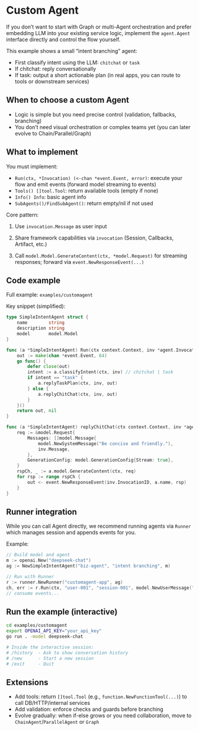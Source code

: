 # Custom Agent

If you don’t want to start with Graph or multi-Agent orchestration and prefer embedding LLM into your existing service logic, implement the `agent.Agent` interface directly and control the flow yourself.

This example shows a small “intent branching” agent:

- First classify intent using the LLM: `chitchat` or `task`
- If chitchat: reply conversationally
- If task: output a short actionable plan (in real apps, you can route to tools or downstream services)

## When to choose a custom Agent

- Logic is simple but you need precise control (validation, fallbacks, branching)
- You don’t need visual orchestration or complex teams yet (you can later evolve to Chain/Parallel/Graph)

## What to implement

You must implement:

- `Run(ctx, *Invocation) (<-chan *event.Event, error)`: execute your flow and emit events (forward model streaming to events)
- `Tools() []tool.Tool`: return available tools (empty if none)
- `Info() Info`: basic agent info
- `SubAgents()/FindSubAgent()`: return empty/nil if not used

Core pattern:

1) Use `invocation.Message` as user input

2) Share framework capabilities via `invocation` (Session, Callbacks, Artifact, etc.)

3) Call `model.Model.GenerateContent(ctx, *model.Request)` for streaming responses; forward via `event.NewResponseEvent(...)`

## Code example

Full example: `examples/customagent`

Key snippet (simplified):

```go
type SimpleIntentAgent struct {
    name        string
    description string
    model       model.Model
}

func (a *SimpleIntentAgent) Run(ctx context.Context, inv *agent.Invocation) (<-chan *event.Event, error) {
    out := make(chan *event.Event, 64)
    go func() {
        defer close(out)
        intent := a.classifyIntent(ctx, inv) // chitchat | task
        if intent == "task" {
            a.replyTaskPlan(ctx, inv, out)
        } else {
            a.replyChitChat(ctx, inv, out)
        }
    }()
    return out, nil
}

func (a *SimpleIntentAgent) replyChitChat(ctx context.Context, inv *agent.Invocation, out chan<- *event.Event) {
    req := &model.Request{
        Messages: []model.Message{
            model.NewSystemMessage("Be concise and friendly."),
            inv.Message,
        },
        GenerationConfig: model.GenerationConfig{Stream: true},
    }
    rspCh, _ := a.model.GenerateContent(ctx, req)
    for rsp := range rspCh {
        out <- event.NewResponseEvent(inv.InvocationID, a.name, rsp)
    }
}
```

## Runner integration

While you can call Agent directly, we recommend running agents via `Runner` which manages session and appends events for you.

Example:

```go
// Build model and agent
m := openai.New("deepseek-chat")
ag := NewSimpleIntentAgent("biz-agent", "intent branching", m)

// Run with Runner
r := runner.NewRunner("customagent-app", ag)
ch, err := r.Run(ctx, "user-001", "session-001", model.NewUserMessage("Hi there"))
// consume events...
```

## Run the example (interactive)

```bash
cd examples/customagent
export OPENAI_API_KEY="your_api_key"
go run . -model deepseek-chat

# Inside the interactive session:
# /history  - Ask to show conversation history
# /new      - Start a new session
# /exit     - Quit
```

## Extensions

- Add tools: return `[]tool.Tool` (e.g., `function.NewFunctionTool(...)`) to call DB/HTTP/internal services
- Add validation: enforce checks and guards before branching
- Evolve gradually: when if-else grows or you need collaboration, move to `ChainAgent`/`ParallelAgent` or `Graph`
